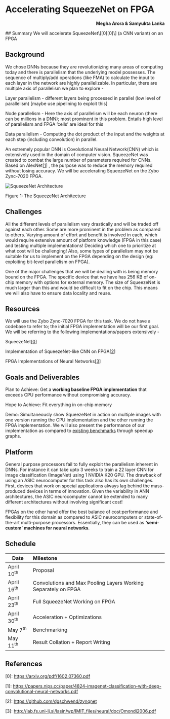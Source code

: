 # Accelerating SqueezeNet on FPGA

<p align="right"><b>Megha Arora & Samyukta Lanka</b></p>
## Summary
We will accelerate SqueezeNet\[[0][0]\] (a CNN variant) on an FPGA

## Background 
We chose DNNs because they are revolutionizing many areas of computing today and there is parallelism that the underlying model possesses. The sequence of multiply/add operations (like FMA) to calculate the input to each layer in the network are highly parallelizable. In particular, there are multiple axis of parallelism we plan to explore - 

Layer parallelism - different layers being processed in parallel (low level of parallelism) [maybe use pipelining to exploit this]

Node parallelism - Here the axis of parallelism will be each neuron (there can be millions in a DNN); most prominent in this problem. Entails high level of parallelism and FPGA ‘cells’ are ideal for this

Data parallelism - Computing the dot product of the input and the weights at each step (including convolution) in parallel.

An extremely popular DNN is Covolutional Neural Network(CNN) which is extensively used in the domain of computer vision. SqueezeNet was created to combat the large number of parameters required for CNNs. Based on AlexNet\[[1][1]\] , the purpose was to reduce the memory required without losing accuracy. We will be accelerating SqueezeNet on the Zybo Zync-7020 FPGA. 

![SqueezeNet Architecture](https://ai2-s2-public.s3.amazonaws.com/figures/2016-11-08/0919b3ab82ff8a052490389f217c480c273f2b92/1-Figure2-1.png)


Figure 1: The SqueezeNet Architecture

## Challenges
All the different levels of parallelism vary drastically and will be traded off against each other. Some are more prominent in the problem as compared to others. Varying amount of effort and benefit is involved in each, which would require extensive amount of platform knowledge (FPGA in this case) and testing multiple implementations! Deciding which one to prioritize at what cost will be challenging! Also, some types of parallelism may not be suitable for us to implement on the FPGA depending on the design (eg: exploiting bit-level parallelism on FPGA).

One of the major challenges that we will be dealing with is being memory bound on the FPGA. The specific device that we have has 256 KB of on-chip memory with options for external memory. The size of SqueezeNet is much larger than this and would be difficult to fit on the chip. This means we will also have to ensure data locality and reuse.

## Resources
We will use the Zybo Zync-7020 FPGA for this task.
We do not have a codebase to refer to; the initial FPGA implementation will be our first goal. We will be referring to the following implementations/papers extensively -
 
SqueezeNet\[[0][0]\]

Implementation of SqueezeNet-like CNN on FPGA\[[2][2]\]

FPGA Implementations of Neural Networks\[[3][3]\]


## Goals and Deliverables
Plan to Achieve: Get a **working baseline FPGA implementation** that exceeds CPU performance without compromising accuracy. 

Hope to Achieve: Fit everything in on-chip memory

Demo: Simultaneously show SqueezeNet in action on multiple images with one version running the CPU implementation and the other running the FPGA implementation. We will also present the performance of our implementation as compared to [existing benchmarks](https://github.com/soumith/convnet-benchmarks) through speedup graphs. 


## Platform
General purpose processors fail to fully exploit the parallelism inherent in DNNs. For instance it can take upto 3 weeks to train a 22 layer CNN for image classification (ImageNet) using 1 NVIDIA K20 GPU. The drawback of using an ASIC neurocomputer for this task also has its own challenges. First, devices that work on special applications always lag behind the mass-produced devices in terms of innovation. Given the variability in ANN architectures, the ASIC neurocomputer cannot be extended to many different architectures without involving significant cost!

FPGAs on the other hand offer the best balance of cost:performance and flexibility for this domain as compared to ASIC neurocomputers or state-of-the-art multi-purpose processors. Essentially, they can be used as **‘semi-custom’ machines for neural networks**.


## Schedule



| Date                    | Milestone                                                          |
| ------------------------|:-------------------------------------------------------------------|
| April 10<sup>th</sup>   | Proposal                                                           |
| April 16<sup>th</sup>   | Convolutions and Max Pooling Layers Working Separately on FPGA     |
| April 23<sup>th</sup>   | Full SqueezeNet Working on FPGA                                    |
| April 30<sup>th</sup>   | Acceleration + Optimizations                                       |
| May 7<sup>th</sup>      | Benchmarking                                                       |
| May 11<sup>th</sup>     | Result Collation + Report Writing                                  |


## References
\[0\]: https://arxiv.org/pdf/1602.07360.pdf

\[1\]: https://papers.nips.cc/paper/4824-imagenet-classification-with-deep-convolutional-neural-networks.pdf

\[2\]: https://github.com/dgschwend/zynqnet

\[3\]: http://lab.fs.uni-lj.si/lasin/wp/IMIT_files/neural/doc/Omondi2006.pdf

[0]: [https://arxiv.org/pdf/1602.07360.pdf](https://arxiv.org/pdf/1602.07360.pdf)
[1]: [https://papers.nips.cc/paper/4824-imagenet-classification-with-deep-convolutional-neural-networks.pdf](https://papers.nips.cc/paper/4824-imagenet-classification-with-deep-convolutional-neural-networks.pdf)
[2]: [https://github.com/dgschwend/zynqnet](https://github.com/dgschwend/zynqnet)
[3]: [http://lab.fs.uni-lj.si/lasin/wp/IMIT_files/neural/doc/Omondi2006.pdf](http://lab.fs.uni-lj.si/lasin/wp/IMIT_files/neural/doc/Omondi2006.pdf)



